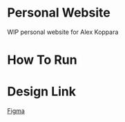# Personal Website

WIP personal website for Alex Koppara

# How To Run

# Design Link
[Figma](https://www.figma.com/file/SoqFqAdc7RtGV4dHmfs1K2/Final-Mocks?type=design&node-id=0-1&mode=design&t=1y2zVg2oexs3CLp2-0)